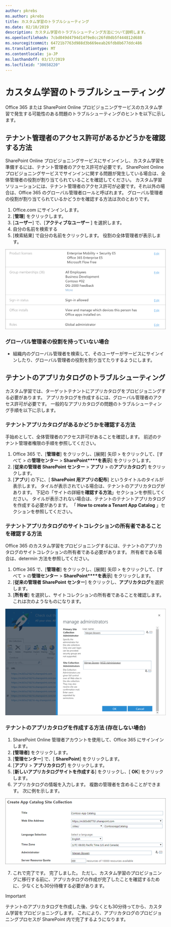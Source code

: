 ```yaml
---
author: pkrebs
ms.author: pkrebs
title: カスタム学習のトラブルシューティング
ms.date: 02/10/2019
description: カスタム学習のトラブルシューティング方法について説明します。
ms.openlocfilehash: 7cbd049d4794d14f9e8cc26fd0db5f444812d688
ms.sourcegitcommit: 64721b7763d988d3b669eeab26fdb8b677ddc486
ms.translationtype: MT
ms.contentlocale: ja-JP
ms.lasthandoff: 03/17/2019
ms.locfileid: "30658220"
---
```

# <a name="troubleshoot-custom-learning"></a>カスタム学習のトラブルシューティング

Office 365 または SharePoint Online プロビジョニングサービスのカスタム学習で発生する可能性のある問題のトラブルシューティングのヒントを以下に示します。

## <a name="how-to-know-if-you-have-tenant-admin-permissions"></a>テナント管理者のアクセス許可があるかどうかを確認する方法

SharePoint Online プロビジョニングサービスにサインインし、カスタム学習を準備するには、テナント管理者のアクセス許可が必要です。 SharePoint Online プロビジョニングサービスでサインインに関する問題が発生している場合は、全体管理者の役割が割り当てられていることを確認してください。 カスタム学習ソリューションには、テナント管理者のアクセス許可が必要です。それ以外の場合は、Office 365 のグローバル管理者ロールと呼ばれます。 グローバル管理者の役割が割り当てられているかどうかを確認する方法は次のとおりです。

1.  Office.com にサインインします。
2.  [**管理**] をクリックします。
3.  [**ユーザー**] で、[**アクティブなユーザー** ] を選択します。
4.  自分の名前を検索する
5.  [検索結果] で自分の名前をクリックします。 役割の全体管理者が表示します。

![cg-globaladminrole](media/cg-globaladminrole.png)

### <a name="if-you-dont-have-the-global-administrator-role"></a>グローバル管理者の役割を持っていない場合
- 組織内のグローバル管理者を検索して、そのユーザーがサービスにサインインしたり、グローバル管理者の役割を割り当てたりするようにします。

## <a name="tenant-app-catalog-troubleshooting"></a>テナントのアプリカタログのトラブルシューティング
カスタム学習では、ターゲットテナントにアプリカタログをプロビジョニングする必要があります。 アプリカタログを作成するには、グローバル管理者のアクセス許可が必要です。 一般的なアプリカタログの問題のトラブルシューティング手順を以下に示します。

### <a name="how-to-know-if-you-have-a-tenant-app-catalog"></a>テナントアプリカタログがあるかどうかを確認する方法 
手始めとして、全体管理者のアクセス許可があることを確認します。 前述のテナント管理者権限の手順を参照してください。

1. Office 365 で、[**管理者**] をクリックし、[展開] 矢印 > をクリックして、[すべて > の**管理センター** > **SharePoint****を表示**] をクリックします。
2. [**従来の管理者 SharePoint センター** > **アプリ** > の**アプリカタログ**] をクリックします。
3. [**アプリ**] の下に、[ **SharePoint 用アプリの配布**] というタイトルのタイルが表示します。 タイルが表示されている場合は、テナントのアプリカタログがあります。 下記の「サイトの詳細を**確認する方法**」セクションを参照してください。 タイルが表示されない場合は、テナントのテナントアプリカタログを作成する必要があります。 「 **How to create a Tenant App Catalog** 」セクションを参照してください。

### <a name="how-to-ensure-you-are-a-site-collection-owner-on-the-tenant-app-catalog"></a>テナントアプリカタログのサイトコレクションの所有者であることを確認する方法 
Office 365 のカスタム学習をプロビジョニングするには、テナントのアプリカタログのサイトコレクションの所有者である必要があります。 所有者である場合は、determin 方法を参照してください。

1. Office 365 で、[**管理者**] をクリックし、[展開] 矢印 > をクリックして、[すべて > の**管理センター** > **SharePoint****を表示**] をクリックします。
2. [**従来の管理者 SharePoint センター**] をクリックし、**アプリカタログ**を選択します。
3. [**所有者**] を選択し、サイトコレクションの所有者であることを確認します。 これは次のようなものになります。
 
![cg-sitecollectionowner](media/cg-sitecollectionowner.png)

### <a name="how-to-create-a-tenant-app-catalog-if-one-doesnt-exists"></a>テナントのアプリカタログを作成する方法 (存在しない場合) 
1. SharePoint Online 管理者アカウントを使用して、Office 365 にサインインします。
2. **[管理者]** をクリックします。
3. [**管理センター**] で、[ **SharePoint**] をクリックします。 
4. [**アプリ** > **アプリカタログ**] をクリックします。
5. [**新しいアプリカタログサイトを作成する**] をクリックし、[ **OK**] をクリックします。 
6.  アプリカタログの情報を入力します。 複数の管理者を含めることができます。 次に例を示します。  

![cg-appcatalogfinish](media/cg-appcatalogfinish.png)

7.  これで完了です。 完了しました。 ただし、カスタム学習のプロビジョニングに移行する前に、アプリカタログの作成が完了したことを確認するために、少なくとも30分待機する必要があります。 

> [!IMPORTANT]
> テナントのアプリカタログを作成した後、少なくとも30分待ってから、カスタム学習をプロビジョニングします。 これにより、アプリカタログのプロビジョニングプロセスが SharePoint 内で完了するようになります。 